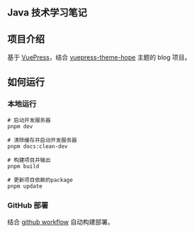 ## Java 技术学习笔记

## 项目介绍

基于 [VuePress](https://vuepress.vuejs.org/zh/)，结合 [vuepress-theme-hope](https://theme-hope.vuejs.press/zh/guide/intro/intro.html) 主题的 blog 项目。

## 如何运行

### 本地运行

```shell
# 启动开发服务器
pnpm dev

# 清除缓存并启动开发服务器
pnpm docs:clean-dev

# 构建项目并输出
pnpm build

# 更新项目依赖的package
pnpm update
```

### GitHub 部署

结合 [github workflow](https://theme-hope.vuejs.press/zh/get-started/deploy.html) 自动构建部署。
